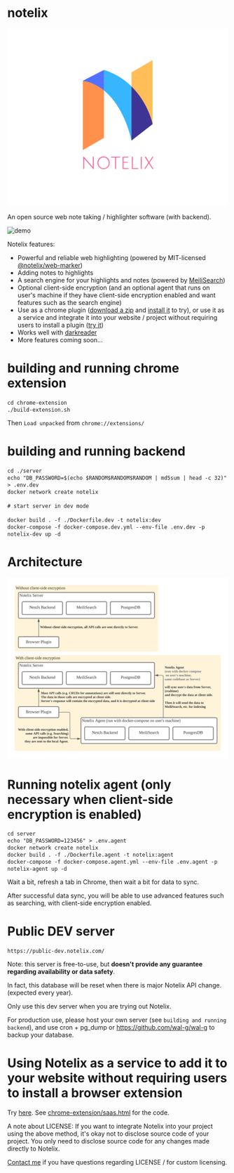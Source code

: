# notelix

![logo](design/logo/FullColor_TransparentBg_1280x1024_72dpi.png)

An open source web note taking / highlighter software (with backend).

![demo](design/demo.gif)

Notelix features:

* Powerful and reliable web highlighting (powered by
  MIT-licensed [@notelix/web-marker](https://github.com/notelix/web-marker))
* Adding notes to highlights
* A search engine for your highlights and notes (powered by [MeiliSearch](https://github.com/meilisearch/meilisearch))
* Optional client-side encryption (and an optional agent that runs on user's machine if they have client-side encryption
  enabled and want features such as the search engine)
* Use as a chrome plugin ([download a zip](https://github.com/notelix/notelix/releases)
  and [install it](https://dev.to/ben/how-to-install-chrome-extensions-manually-from-github-1612) to try), or use it as
  a service and integrate it into your website / project without requiring users to install a
  plugin ([try it](https://public-dev.notelix.com/saas/))
* Works well with [darkreader](https://github.com/darkreader/darkreader)
* More features coming soon...

# building and running chrome extension

```
cd chrome-extension
./build-extension.sh
```

Then `Load unpacked` from `chrome://extensions/`

# building and running backend

```
cd ./server
echo "DB_PASSWORD=$(echo $RANDOM$RANDOM$RANDOM | md5sum | head -c 32)" > .env.dev
docker network create notelix

# start server in dev mode

docker build . -f ./Dockerfile.dev -t notelix:dev
docker-compose -f docker-compose.dev.yml --env-file .env.dev -p notelix-dev up -d 
```

# Architecture

![](./design/architecture.png)

# Running notelix agent (only necessary when client-side encryption is enabled)

```
cd server
echo "DB_PASSWORD=123456" > .env.agent
docker network create notelix
docker build . -f ./Dockerfile.agent -t notelix:agent
docker-compose -f docker-compose.agent.yml --env-file .env.agent -p notelix-agent up -d
```

Wait a bit, refresh a tab in Chrome, then wait a bit for data to sync.

After successful data sync, you will be able to use advanced features such as searching, with client-side encryption
enabled.

# Public DEV server

```
https://public-dev.notelix.com/
```

Note: this server is free-to-use, but **doesn't provide any guarantee regarding availability or data safety**.

In fact, this database will be reset when there is major Notelix API change. (expected every year).

Only use this dev server when you are trying out Notelix.

For production use, please host your own server (see `building and running backend`), and use cron + pg_dump
or https://github.com/wal-g/wal-g to backup your database.

# Using Notelix as a service to add it to your website without requiring users to install a browser extension

Try [here](https://public-dev.notelix.com/saas/). See [chrome-extension/saas.html](./chrome-extension/saas.html) for the
code.

A note about LICENSE: If you want to integrate Notelix into your project using the above method, it's okay not to
disclose source code of your project. You only need to disclose source code for any changes made directly to Notelix.

[Contact me](mailto:me@ke.wang) if you have questions regarding LICENSE / for custom licensing.
